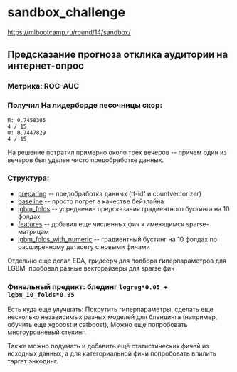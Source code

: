 # sandbox_challenge
https://mlbootcamp.ru/round/14/sandbox/


## Предсказание прогноза отклика аудитории на интернет-опрос

### Метрика: ROC-AUC

### Получил На лидерборде песочницы скор:
```
П: 0.7458305
4 / 15
Ф: 0.7447829
4 / 15
```

На решение потратил примерно около трех вечеров -- причем один из вечеров был уделен чисто предобработке данных.

### Структура:
* [preparing](preparing.ipynb) -- предобработка данных (tf-idf и countvectorizer)
* [baseline](baseline.ipynb) -- просто логрег в качестве бейзлайна
* [lgbm_folds](lgbm_folds.ipynb) -- усреднение предсказания градиентного бустинга на 10 фолдах
* [features](features.ipynb) -- добавил еще численных фич к имеющимся sparse-матрицам
* [lgbm_folds_with_numeric](lgbm_folds_with_numeric.ipynb) -- градиентный бустинг на 10 фолдах по расширенному датасету с новыми фичами

Отдельно еще делал EDA, гридсерч для подбора гиперпараметров для LGBM, пробовал разные векторайзеры для sparse фич

### Финальный предикт: блединг `logreg*0.05 + lgbm_10_folds*0.95`

Есть куда еще улучшать:
Покрутить гиперпараметры, сделать еще несколько независимых разных моделей для блендинга (например, обучить еще xgboost и catboost), 
Можно еще попробовать многоуровневый стекинг.

Также можно подумать и добавить ещё статистических фичей из исходных данных, а для категориальной фичи попробовать впилить таргет энкодинг.
